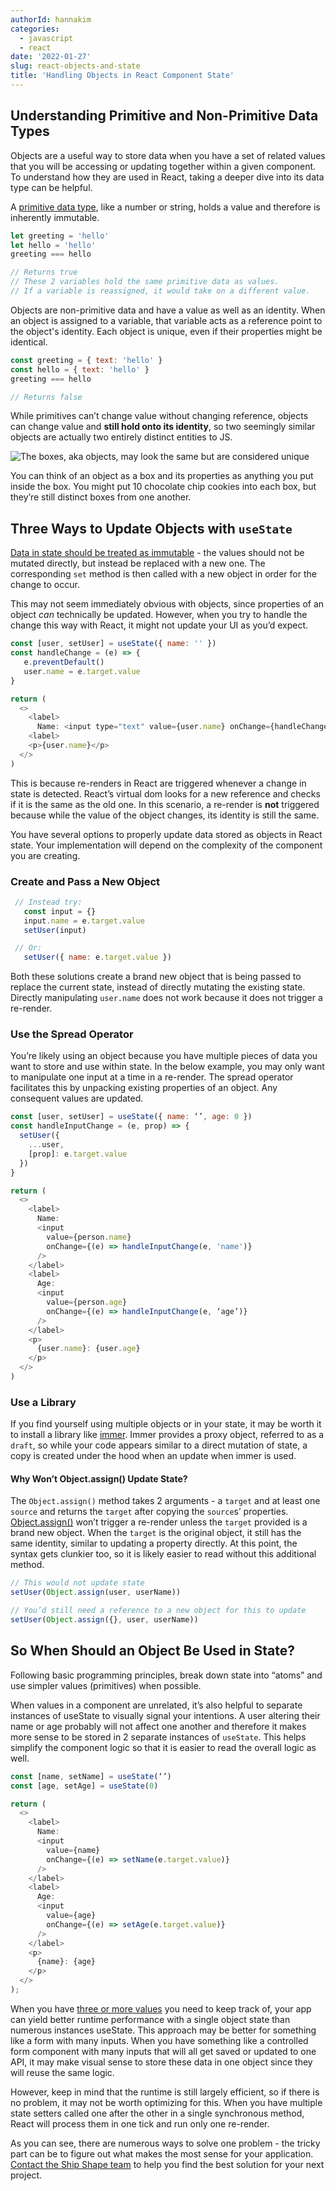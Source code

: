 ```yaml
---
authorId: hannakim
categories:
  - javascript
  - react
date: '2022-01-27'
slug: react-objects-and-state
title: 'Handling Objects in React Component State'
---
```


## Understanding Primitive and Non-Primitive Data Types

Objects are a useful way to store data when you have a set of related values that you will be accessing or updating together within a given component. To understand how they are used in React, taking a deeper dive into its data type can be helpful.

A [primitive data type](https://developer.mozilla.org/en-US/docs/Glossary/Primitive), like a number or string, holds a value and therefore is inherently immutable.

```js
let greeting = 'hello'
let hello = 'hello'
greeting === hello

// Returns true
// These 2 variables hold the same primitive data as values. 
// If a variable is reassigned, it would take on a different value.
```

Objects are non-primitive data and have a value as well as an identity. When an object is assigned to a variable, that variable acts as a reference point to the object's identity. Each object is unique, even if their properties might be identical.

```js
const greeting = { text: 'hello' }
const hello = { text: 'hello' }
greeting === hello

// Returns false
```

While primitives can’t change value without changing reference, objects can change value and **still hold onto its identity**, so two seemingly similar objects are actually two entirely distinct entities to JS.

![The boxes, aka objects, may look the same but are considered unique](/img/blog/cookie-boxes.jpeg)

You can think of an object as a box and its properties as anything you put inside the box. You might put 10 chocolate chip cookies into each box, but they’re still distinct boxes from one another.

## Three Ways to Update Objects with `useState`

[Data in state should be treated as immutable](https://beta.reactjs.org/learn/updating-objects-in-state) - the values should not be mutated directly, but instead be replaced with a new one. The corresponding `set` method is then called with a new object in order for the change to occur.

This may not seem immediately obvious with objects, since properties of an object *can* technically be updated. However, when you try to handle the change this way with React, it might not update your UI as you’d expect.

```js
const [user, setUser] = useState({ name: '' })
const handleChange = (e) => {
   e.preventDefault()
   user.name = e.target.value
}

return (
  <>
    <label>
      Name: <input type="text" value={user.name} onChange={handleChange} />
    <label>
    <p>{user.name}</p>
  </>
)
```

This is because re-renders in React are triggered whenever a change in state is detected. React’s virtual dom looks for a new reference and checks if it is the same as the old one. In this scenario, a re-render is **not** triggered because while the value of the object changes, its identity is still the same.

You have several options to properly update data stored as objects in React state. Your implementation will depend on the complexity of the component you are creating.

### Create and Pass a New Object

```js
 // Instead try:
   const input = {}
   input.name = e.target.value
   setUser(input)

 // Or:
   setUser({ name: e.target.value })
```

Both these solutions create a brand new object that is being passed to replace the current state, instead of directly mutating the existing state. Directly manipulating `user.name` does not work because it does not trigger a re-render.

### Use the Spread Operator

You’re likely using an object because you have multiple pieces of data you want to store and use within state. In the below example, you may only want to manipulate one input at a time in a re-render. The spread operator facilitates this by unpacking existing properties of an object. Any consequent values are updated.

```js
const [user, setUser] = useState({ name: ‘’, age: 0 })
const handleInputChange = (e, prop) => {
  setUser({
    ...user,
    [prop]: e.target.value
  })
}

return (
  <>
    <label>
      Name:
      <input
        value={person.name}
        onChange={(e) => handleInputChange(e, 'name')}
      />
    </label>
    <label>
      Age:
      <input
        value={person.age}
        onChange={(e) => handleInputChange(e, ‘age’)}
      />
    </label>
    <p>
      {user.name}: {user.age}
    </p>
  </>
)
```

### Use a Library

If you find yourself using multiple objects or in your state, it may be worth it to install a library like [immer](https://github.com/immerjs/use-immer). Immer provides a proxy object, referred to as a `draft`, so while your code appears similar to a direct mutation of state, a copy is created under the hood when an update when immer is used.

#### Why Won’t Object.assign() Update State?

The `Object.assign()` method takes 2 arguments - a `target` and at least one `source` and returns the `target` after copying the `source`s’ properties. [Object.assign()](https://developer.mozilla.org/en-US/docs/Web/JavaScript/Reference/Global_Objects/Object/assign) won’t trigger a re-render unless the `target` provided is a brand new object. When the `target` is the original object, it still has the same identity, similar to updating a property directly. At this point, the syntax gets clunkier too, so it is likely easier to read without this additional method.

```js
// This would not update state
setUser(Object.assign(user, userName))

// You’d still need a reference to a new object for this to update
setUser(Object.assign({}, user, userName))
```

## So When Should an Object Be Used in State?

Following basic programming principles, break down state into “atoms” and use simpler values (primitives) when possible.

When values in a component are unrelated, it’s also helpful to separate instances of useState to visually signal your intentions. A user altering their name or age probably will not affect one another and therefore it makes more sense to be stored in 2 separate instances of `useState`. This helps simplify the component logic so that it is easier to read the overall logic as well.

```js
const [name, setName] = useState(‘’)
const [age, setAge] = useState(0)

return (
  <>
    <label>
      Name:
      <input
        value={name}
        onChange={(e) => setName(e.target.value)}
      />
    </label>
    <label>
      Age:
      <input
        value={age}
        onChange={(e) => setAge(e.target.value)}
      />
    </label>
    <p>
      {name}: {age}
    </p>
  </>
);
```

When you have [three or more values](https://thoughtspile.github.io/2021/10/11/usestate-object-vs-multiple/) you need to keep track of, your app can yield better runtime performance with a single object state than numerous instances useState. This approach may be better for something like a form with many inputs. When you have something like a controlled form component with many inputs that will all get saved or updated to one API, it may make visual sense to store these data in one object since they will reuse the same logic.

However, keep in mind that the runtime is still largely efficient, so if there is no problem, it may not be worth optimizing for this. When you have multiple state setters called one after the other in a single synchronous method, React will process them in one tick and run only one re-render.

As you can see, there are numerous ways to solve one problem - the tricky part can be to figure out what makes the most sense for your application. [Contact the Ship Shape team](https://shipshape.io/contact/) to help you find the best solution for your next project.
